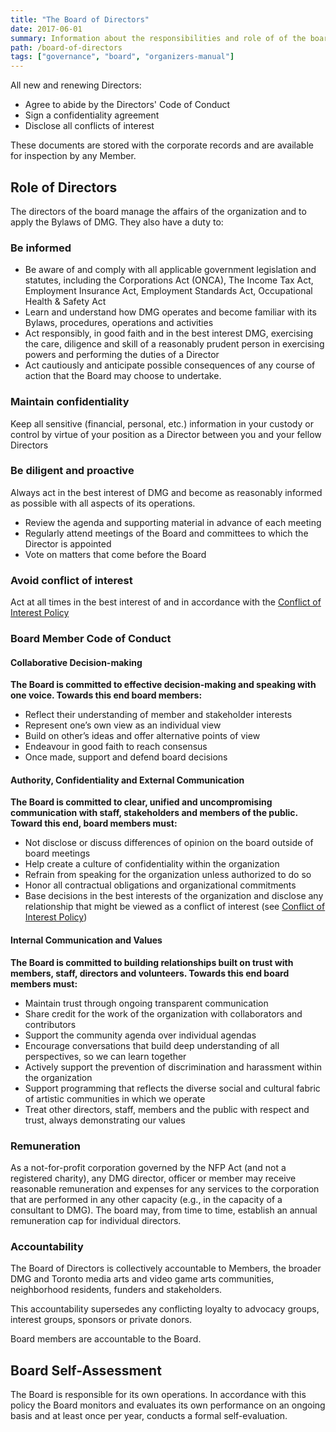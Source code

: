 ```yaml
---
title: "The Board of Directors"
date: 2017-06-01
summary: Information about the responsibilities and role of of the board.
path: /board-of-directors
tags: ["governance", "board", "organizers-manual"]
---
```


All new and renewing Directors:

- Agree to abide by the Directors' Code of Conduct
- Sign a confidentiality agreement
- Disclose all conflicts of interest

These documents are stored with the corporate records and are available for inspection by any Member.

## Role of Directors

The directors of the board manage the affairs of the organization and to apply the Bylaws of DMG. They also have a duty to:

### Be informed

- Be aware of and comply with all applicable government legislation and statutes, including the Corporations Act (ONCA), The Income Tax Act, Employment Insurance Act, Employment Standards Act, Occupational Health & Safety Act
- Learn and understand how DMG operates and become familiar with its Bylaws, procedures, operations and activities
- Act responsibly, in good faith and in the best interest DMG, exercising the care, diligence and skill of a reasonably prudent person in exercising powers and performing the duties of a Director
- Act cautiously and anticipate possible consequences of any course of action that the Board may choose to undertake.

### Maintain confidentiality

Keep all sensitive (financial, personal, etc.) information in your custody or control by virtue of your position as a Director between you and your fellow Directors

### Be diligent and proactive

Always act in the best interest of DMG and become as reasonably informed as possible with all aspects of its operations.

- Review the agenda and supporting material in advance of each meeting
- Regularly attend meetings of the Board and committees to which the Director is appointed
- Vote on matters that come before the Board

### Avoid conflict of interest

Act at all times in the best interest of and in accordance with the [Conflict of Interest Policy](/conflict-of-interest-policy.md)

### Board Member Code of Conduct

#### Collaborative Decision-making

**The Board is committed to effective decision-making and speaking with one voice. Towards this end board members:**

- Reflect their understanding of member and stakeholder interests
- Represent one’s own view as an individual view
- Build on other’s ideas and offer alternative points of view
- Endeavour in good faith to reach consensus
- Once made, support and defend board decisions

#### Authority, Confidentiality and External Communication

**The Board is committed to clear, unified and uncompromising communication with staff, stakeholders and members of the public. Toward this end, board members must:**

- Not disclose or discuss differences of opinion on the board outside of board meetings
- Help create a culture of confidentiality within the organization
- Refrain from speaking for the organization unless authorized to do so
- Honor all contractual obligations and organizational commitments
- Base decisions in the best interests of the organization and disclose any relationship that might be viewed as a conflict of interest (see [Conflict of Interest Policy](/conflict-of-interest-policy.md))

#### Internal Communication and Values

**The Board is committed to building relationships built on trust with members, staff, directors and volunteers. Towards this end board members must:**

- Maintain trust through ongoing transparent communication
- Share credit for the work of the organization with collaborators and contributors
- Support the community agenda over individual agendas
- Encourage conversations that build deep understanding of all perspectives, so we can learn together
- Actively support the prevention of discrimination and harassment within the organization
- Support programming that reflects the diverse social and cultural fabric of artistic communities in which we operate
- Treat other directors, staff, members and the public with respect and trust, always demonstrating our values

### Remuneration

As a not-for-profit corporation governed by the NFP Act (and not a registered charity), any DMG director, officer or member may receive reasonable remuneration and expenses for any services to the corporation that are performed in any other capacity (e.g., in the capacity of a consultant to DMG). The board may, from time to time, establish an annual remuneration cap for individual directors.

### Accountability

The Board of Directors is collectively accountable to Members, the broader DMG and Toronto media arts and video game arts communities, neighborhood residents, funders and stakeholders.

This accountability supersedes any conflicting loyalty to advocacy groups, interest groups, sponsors or private donors.

Board members are accountable to the Board.

## Board Self-Assessment

The Board is responsible for its own operations. In accordance with this policy the Board monitors and evaluates its own performance on an ongoing basis and at least once per year, conducts a formal self-evaluation.

